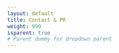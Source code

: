 ```yaml
--- 
layout: default 
title: Contact & PR
weight: 999
isparent: true
# Parent dummy for dropdown parent
---
```

